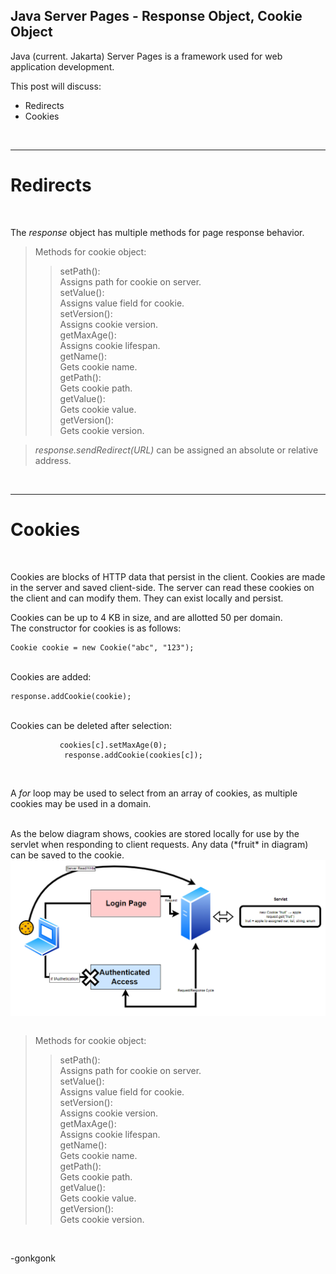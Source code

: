 ## Java Server Pages - Response Object, Cookie Object

Java (current. Jakarta) Server Pages is a framework used for web application development.

This post will discuss:
* Redirects
* Cookies

<br>

---
# Redirects
<br>

The *response* object has multiple methods for page response behavior.

>Methods for cookie object:
>>setPath():
<br>Assigns path for cookie on server.
<br>setValue():
<br>Assigns value field for cookie.
<br>setVersion():
<br>Assigns cookie version.
<br>getMaxAge():
<br>Assigns cookie lifespan.
<br>getName():
<br>Gets cookie name.
<br>getPath():
<br>Gets cookie path.
<br>getValue():
<br>Gets cookie value.
<br>getVersion():
<br>Gets cookie version.

>*response.sendRedirect(URL)* can be assigned an absolute or relative address.
<br>

---
# Cookies
<br>

Cookies are blocks of HTTP data that persist in the client. Cookies are made in the server and saved client-side. The server can read these cookies on the client and can modify them. They can exist locally and persist.

Cookies can be up to 4 KB in size, and are allotted 50 per domain.
<br>
The constructor for cookies is as follows:
<pre><code class="language-java">Cookie cookie = new Cookie("abc", "123");
</code></pre>
<br>
Cookies are added:
<pre><code class="language-java">response.addCookie(cookie);
</code></pre>
<br>
Cookies can be deleted after selection:
<pre><code class="language-java">    		cookies[c].setMaxAge(0);
    		response.addCookie(cookies[c]);
</code></pre><br>

A *for* loop may be used to select from an array of cookies, as multiple cookies may be used in a domain.

<br>
As the below diagram shows, cookies are stored locally for use by the servlet when responding to client requests. Any data (*fruit* in diagram) can be saved to the cookie.
<img src="https://raw.githubusercontent.com/gonkmetrics/gonkmetrics.github.io/main/_posts/_img/jsp2.png" style="display: block; margin-left: auto; margin-right: auto;"><br>

>Methods for cookie object:
>>setPath():
<br>Assigns path for cookie on server.
<br>setValue():
<br>Assigns value field for cookie.
<br>setVersion():
<br>Assigns cookie version.
<br>getMaxAge():
<br>Assigns cookie lifespan.
<br>getName():
<br>Gets cookie name.
<br>getPath():
<br>Gets cookie path.
<br>getValue():
<br>Gets cookie value.
<br>getVersion():
<br>Gets cookie version.

<br>

-gonkgonk
